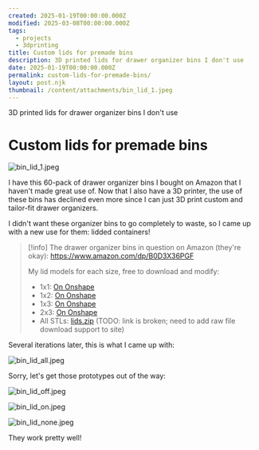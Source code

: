 ```yaml
---
created: 2025-01-19T00:00:00.000Z
modified: 2025-03-08T00:00:00.000Z
tags:
  - projects
  - 3dprinting
title: Custom lids for premade bins
description: 3D printed lids for drawer organizer bins I don't use
date: 2025-01-19T00:00:00.000Z
permalink: custom-lids-for-premade-bins/
layout: post.njk
thumbnail: /content/attachments/bin_lid_1.jpeg
---
```

3D printed lids for drawer organizer bins I don't use
# Custom lids for premade bins

![bin_lid_1.jpeg](/content/attachments/bin_lid_1.jpeg)

I have this 60-pack of drawer organizer bins I bought on Amazon that I haven't made great use of. Now that I also have a 3D printer, the use of these bins has declined even more since I can just 3D print custom and tailor-fit drawer organizers.

I didn't want these organizer bins to go completely to waste, so I came up with a new use for them: lidded containers!

> [!info]
> The drawer organizer bins in question on Amazon (they're okay): https://www.amazon.com/dp/B0D3X36PGF
>
> My lid models for each size, free to download and modify:
> * 1x1: [On Onshape](https://cad.onshape.com/documents/df5f5aad643b83830a67b634/w/72a52e0dd49fb844392538ad/e/355f937fd044c0543f98822f)
> * 1x2: [On Onshape](https://cad.onshape.com/documents/f895a4f17b71de44f471f2b1/w/cf0f272d6c720475acf0b602/e/e70addfa3af79479d8469726)
> * 1x3: [On Onshape](https://cad.onshape.com/documents/dd723b83767ece95f41c4b16/w/d9fae84d3db1e87301fd9d17/e/0774b5e690ab4869257d5dd9)
> * 2x3: [On Onshape](https://cad.onshape.com/documents/1669189259216ea742a2e689/w/826654676de829ef78b791d0/e/d30f6b976975b9e21c378530)
> * All STLs: [lids.zip](undefined) (TODO: link is broken; need to add raw file download support to site)

Several iterations later, this is what I came up with:

![bin_lid_all.jpeg](/content/attachments/bin_lid_all.jpeg)

Sorry, let's get those prototypes out of the way:

![bin_lid_off.jpeg](/content/attachments/bin_lid_off.jpeg)

![bin_lid_on.jpeg](/content/attachments/bin_lid_on.jpeg)

![bin_lid_none.jpeg](/content/attachments/bin_lid_none.jpeg)

They work pretty well!

